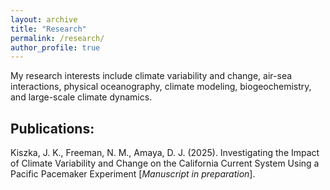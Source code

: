 ```yaml
---
layout: archive
title: "Research"
permalink: /research/
author_profile: true
---
```



My research interests include climate  variability and change, air-sea interactions, physical oceanography, climate modeling, biogeochemistry, and large-scale climate dynamics. 


## Publications:

Kiszka, J. K., Freeman, N. M.,  Amaya, D. J. (2025). Investigating the Impact of Climate Variability and Change on the California Current System Using a Pacific Pacemaker Experiment [*Manuscript in preparation*]. 

